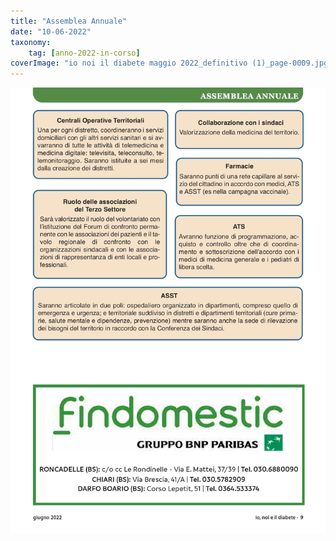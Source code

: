 ```yaml
---
title: "Assemblea Annuale"
date: "10-06-2022"
taxonomy: 
    tag: [anno-2022-in-corso]
coverImage: "io noi il diabete maggio 2022_definitivo (1)_page-0009.jpg"
---
```


![assemblea 2022](images/io%20noi%20il%20diabete%20maggio%202022_definitivo%20(1)_page-0009.jpg)
